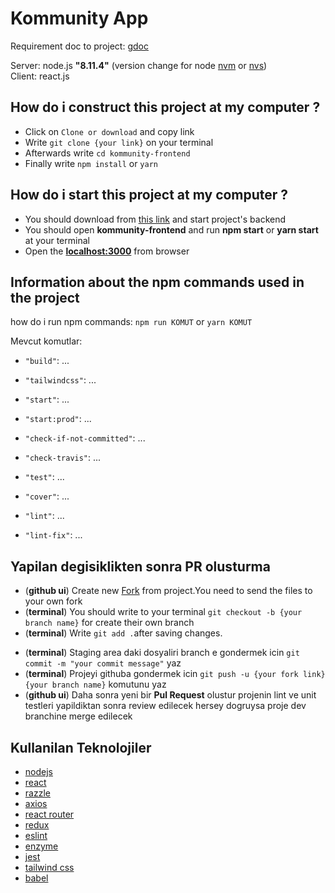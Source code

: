 # Kommunity App
 
Requirement doc to project: [gdoc](https://docs.google.com/document/d/1P9znOKfQIHDP3BVS5ptvFgzSLmL0vo4WTAZrcKatFBA)

Server: node.js **"8.11.4"** (version change for node [nvm](https://github.com/creationix/nvm#node-version-manager---) or [nvs](https://github.com/jasongin/nvs#nvs-node-version-switcher)) <br/>
Client: react.js <br/>

## How do i construct this project at my computer ?

- Click on `Clone or download` and copy link
- Write `git clone {your link}` on your terminal
- Afterwards write `cd kommunity-frontend`
- Finally write `npm install` or `yarn`

## How do i start this project at my computer ?

- You should download from [this link](https://github.com/Kommunity-app/kommunity-backend) and start project's backend 
- You should open **kommunity-frontend** and run **npm start** or **yarn start** at your terminal
- Open the **[localhost:3000](http://localhost:3000/)** from browser

## Information about the npm commands used in the project

how do i run npm commands: `npm run KOMUT` or `yarn KOMUT`

Mevcut komutlar:

- `"build"`: ...

- `"tailwindcss"`: ...

- `"start"`: ...

- `"start:prod"`: ...

- `"check-if-not-committed"`: ...

- `"check-travis"`: ...

- `"test"`: ...

- `"cover"`: ...

- `"lint"`: ...

- `"lint-fix"`: ...

## Yapilan degisiklikten sonra PR olusturma

- (**github ui**) Create new [Fork](https://github.com/Kommunity-app/kommunity-frontend/fork) from project.You need to send the files to your own fork
- (**terminal**) You should write to your terminal `git checkout -b {your branch name}` for create their own branch
- (**terminal**) Write `git add .`after saving changes.
<!-- burasi turkce -->
- (**terminal**) Staging area daki dosyaliri branch e gondermek icin `git commit -m "your commit message"` yaz
- (**terminal**) Projeyi githuba gondermek icin `git push -u {your fork link} {your branch name}` komutunu yaz
- (**github ui**) Daha sonra yeni bir **Pul Request** olustur projenin lint ve unit testleri yapildiktan sonra review edilecek hersey dogruysa proje dev branchine merge edilecek

## Kullanilan Teknolojiler

- [nodejs](https://nodejs.org/en/docs/)
- [react](https://reactjs.org/docs/getting-started.html)
- [razzle](https://github.com/jaredpalmer/razzle#quick-start)
- [axios](https://github.com/axios/axios#axios)
- [react router](https://reacttraining.com/react-router/web/guides/quick-start)
- [redux](https://redux.js.org/)
- [eslint](https://eslint.org/docs/user-guide/getting-started)
- [enzyme](https://github.com/airbnb/enzyme#enzyme)
- [jest](https://jestjs.io/docs/en/getting-started)
- [tailwind css](https://tailwindcss.com/docs/what-is-tailwind/)
- [babel](https://babeljs.io/docs/en/)
